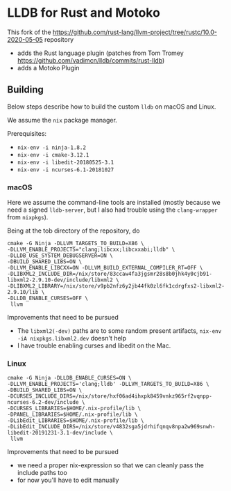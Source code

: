 # LLDB for Rust and Motoko

This fork of the https://github.com/rust-lang/llvm-project/tree/rustc/10.0-2020-05-05 repository
- adds the Rust language plugin (patches from Tom Tromey https://github.com/vadimcn/lldb/commits/rust-lldb)
- adds a Motoko Plugin

## Building

Below steps describe how to build the custom `lldb` on macOS and Linux.

We assume the `nix` package manager.

Prerequisites:
 - `nix-env -i ninja-1.8.2`
 - `nix-env -i cmake-3.12.1`
 - `nix-env -i libedit-20180525-3.1`
 - `nix-env -i ncurses-6.1-20181027`

### macOS

Here we assume the command-line tools are installed (mostly because we need a signed `lldb-server`,
but I also had trouble using the `clang-wrapper` from `nixpkgs`).

Being at the tob directory of the repository, do

```
cmake -G Ninja -DLLVM_TARGETS_TO_BUILD=X86 \
-DLLVM_ENABLE_PROJECTS="clang;libcxx;libcxxabi;lldb" \
-DLLDB_USE_SYSTEM_DEBUGSERVER=ON \
-DBUILD_SHARED_LIBS=ON \
-DLLVM_ENABLE_LIBCXX=ON -DLLVM_BUILD_EXTERNAL_COMPILER_RT=OFF \
-DLIBXML2_INCLUDE_DIR=/nix/store/83ccaw4fa3jgsmr28s8b0jhk4y0cjb91-libxml2-2.9.10-dev/include/libxml2 \
-DLIBXML2_LIBRARY=/nix/store/v9pb2nfz6y2jb44fk0zl6fk1cdrgfxs2-libxml2-2.9.10/lib \
-DLLDB_ENABLE_CURSES=OFF \
 llvm
```

Improvements that need to be pursued
 - The `libxml2(-dev)` paths are to some random present artifacts, `nix-env -iA nixpkgs.libxml2.dev` doesn't help
 - I have trouble enabling curses and libedit on the Mac.
 
 
 ### Linux
 
 ```
cmake -G Ninja -DLLDB_ENABLE_CURSES=ON \
 -DLLVM_ENABLE_PROJECTS='clang;lldb' -DLLVM_TARGETS_TO_BUILD=X86 \
 -DBUILD_SHARED_LIBS=ON \
 -DCURSES_INCLUDE_DIRS=/nix/store/hxf06ad4ihxpk8459vnkz965rf2vqnpp-ncurses-6.2-dev/include \
 -DCURSES_LIBRARIES=$HOME/.nix-profile/lib \
 -DPANEL_LIBRARIES=$HOME/.nix-profile/lib \
 -DLibEdit_LIBRARIES=$HOME/.nix-profile/lib \
 -DLibEdit_INCLUDE_DIRS=/nix/store/v4832sga5jdrhifqnqv8npa2w969snwh-libedit-20191231-3.1-dev/include \
  llvm
```

Improvements that need to be pursued
 - we need a proper nix-expression so that we can cleanly pass the include paths too
 - for now you'll have to edit manually

